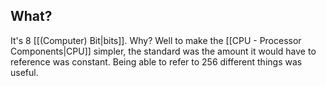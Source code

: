 ## What?
It's 8 [[(Computer) Bit|bits]]. Why? Well to make the [[CPU - Processor Components|CPU]] simpler, the standard was the amount it would have to reference was constant. Being able to refer to 256 different things was useful. 